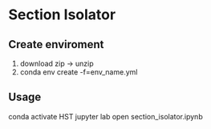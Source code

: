 # Section Isolator

## Create enviroment
1. download zip -> unzip
2. conda env create -f=env_name.yml

## Usage
conda activate HST
jupyter lab
open section_isolator.ipynb
